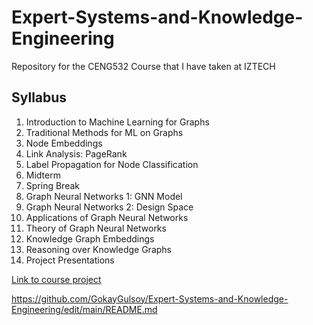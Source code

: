 # Expert-Systems-and-Knowledge-Engineering
Repository for the CENG532 Course that I have taken at IZTECH

## Syllabus
1.  Introduction to Machine Learning for Graphs
2.  Traditional Methods for ML on Graphs
3.  Node Embeddings
4.  Link Analysis: PageRank
5.  Label Propagation for Node Classification
6.  Midterm
7.  Spring Break
8.  Graph Neural Networks 1: GNN Model
9.  Graph Neural Networks 2: Design Space
10. Applications of Graph Neural Networks
11. Theory of Graph Neural Networks
12. Knowledge Graph Embeddings
13. Reasoning over Knowledge Graphs
14. Project Presentations

[Link to course project](../../../../https://github.com/GokayGulsoy/Survey-of-Graph-Neural-Network-Models-On-DergiPark-Scientific-Article-Dataset)

https://github.com/GokayGulsoy/Expert-Systems-and-Knowledge-Engineering/edit/main/README.md
